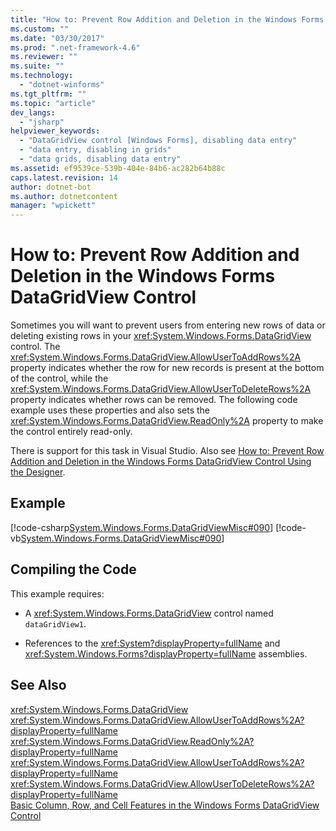 ```yaml
---
title: "How to: Prevent Row Addition and Deletion in the Windows Forms DataGridView Control | Microsoft Docs"
ms.custom: ""
ms.date: "03/30/2017"
ms.prod: ".net-framework-4.6"
ms.reviewer: ""
ms.suite: ""
ms.technology: 
  - "dotnet-winforms"
ms.tgt_pltfrm: ""
ms.topic: "article"
dev_langs: 
  - "jsharp"
helpviewer_keywords: 
  - "DataGridView control [Windows Forms], disabling data entry"
  - "data entry, disabling in grids"
  - "data grids, disabling data entry"
ms.assetid: ef9539ce-539b-404e-84b6-ac282b64b88c
caps.latest.revision: 14
author: dotnet-bot
ms.author: dotnetcontent
manager: "wpickett"
---
```

# How to: Prevent Row Addition and Deletion in the Windows Forms DataGridView Control
Sometimes you will want to prevent users from entering new rows of data or deleting existing rows in your <xref:System.Windows.Forms.DataGridView> control. The <xref:System.Windows.Forms.DataGridView.AllowUserToAddRows%2A> property indicates whether the row for new records is present at the bottom of the control, while the <xref:System.Windows.Forms.DataGridView.AllowUserToDeleteRows%2A> property indicates whether rows can be removed. The following code example uses these properties and also sets the <xref:System.Windows.Forms.DataGridView.ReadOnly%2A> property to make the control entirely read-only.  
  
 There is support for this task in Visual Studio.  Also see [How to: Prevent Row Addition and Deletion in the Windows Forms DataGridView Control Using the Designer](http://msdn.microsoft.com/library/k5c88sw3\(v=vs.110\)).  
  
## Example  
 [!code-csharp[System.Windows.Forms.DataGridViewMisc#090](../../../../samples/snippets/csharp/VS_Snippets_Winforms/System.Windows.Forms.DataGridViewMisc/CS/datagridviewmisc.cs#090)]
 [!code-vb[System.Windows.Forms.DataGridViewMisc#090](../../../../samples/snippets/visualbasic/VS_Snippets_Winforms/System.Windows.Forms.DataGridViewMisc/VB/datagridviewmisc.vb#090)]  
  
## Compiling the Code  
 This example requires:  
  
-   A <xref:System.Windows.Forms.DataGridView> control named `dataGridView1`.  
  
-   References to the <xref:System?displayProperty=fullName> and <xref:System.Windows.Forms?displayProperty=fullName> assemblies.  
  
## See Also  
 <xref:System.Windows.Forms.DataGridView>   
 <xref:System.Windows.Forms.DataGridView.AllowUserToAddRows%2A?displayProperty=fullName>   
 <xref:System.Windows.Forms.DataGridView.ReadOnly%2A?displayProperty=fullName>   
 <xref:System.Windows.Forms.DataGridView.AllowUserToAddRows%2A?displayProperty=fullName>   
 <xref:System.Windows.Forms.DataGridView.AllowUserToDeleteRows%2A?displayProperty=fullName>   
 [Basic Column, Row, and Cell Features in the Windows Forms DataGridView Control](../../../../docs/framework/winforms/controls/basic-column-row-and-cell-features-wf-datagridview-control.md)
